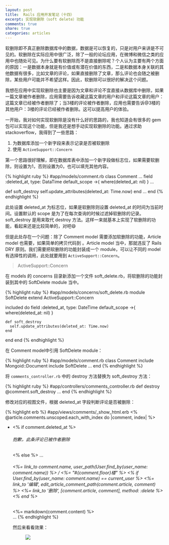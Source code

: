 ```yaml
---
layout: post
title:  Rails 应用开发笔记（十四）
excerpt: 实现软删除（soft delete）功能
comments: true
share: true
categories: articles
---
```


软删除即不真正删除数据库中的数据，数据是可以恢复的，只是对用户来讲是不可见的。软删除在实际应用中很广泛，除了一般的论坛应用，在微博和微信之类的应用中也随处可见。为什么要有软删除而不是直接删除呢？个人认为主要有两个方面的原因：一是数据本身就是有价值或有潜在价值的东西，二是和数据本身关联的其他数据有很多，比如文章的评论，如果直接删除了文章，那么评论也会随之被删除，某些用户可能并不希望这样。因此，软删除可以很好的解决这个问题。

我想在应用中实现软删除也主要是因为文章和评论不宜直接从数据库中删除，如果一篇文章被作者删除，应用需要告诉收藏这篇文章的用户和评论这篇文章的用户：这篇文章已经被作者删除了；当3楼的评论被作者删除，应用也需要告诉@3楼的其他用户：3楼的评论已经被作者删除。这可以提高用户的体验。

一开始，我对如何实现软删除是没有什么好的思路的，我也知道会有很多的 gem 包可以实现这个功能，但是我还是想手动实现软删除的功能。通过求助 stackoverflow，我得到了一些思路：

1) 为数据库添加一个新字段来表示记录是否被软删除
2) 使用 `ActiveSupport::Concern`

第一个思路很好理解，即在数据库表中添加一个新字段做标志位，如果需要软删除，则设置为1，否则设置为0，也可以填充其他内容。

{% highlight ruby %}
#app/models/comment.rb
class Comment
  ...
  field :deleted_at, type: DataTime
  default_scope ->{ where(deleted_at: nil) }
  ...

  def soft_destroy
    self.update_attributes(deleted_at: Time.now)
  end
  ...
end
{% endhighlight %}

此处设置 deleted_at 为标志位，如果是软删除则设置 deleted_at 的时间为当前时间。设置默认的 scope 是为了在每次查询的时候过滤掉软删除的记录。soft_destroy 是用来取代 destroy 方法。这样一来就基本上实现了软删除的功能，看起来还是比较简单的，对吧😄

但是此处存在一个问题：除了 Comment model 需要添加软删除的功能，Article model 也需要，如果简单的拷贝代码到 。Article model 当中，那就违反了 Rails DRY 原则。我们需要把软删除的功能封装成一个 module，可以让不同的 model 有选择性的调用，此处就要用到 `ActiveSupport::Concern`。

> ActiveSupport::Concern

在 models 的 concerns 目录新添加一个文件 soft_delete.rb，将软删除的功能封装到其中的 SoftDelete module 当中。

{% highlight ruby %}
#app/models/concerns/soft_delete.rb
module SoftDelete
  extend ActiveSupport::Concern

  included do
    field :deleted_at, type: DateTime
    default_scope ->{ where(deleted_at: nil) }

    def soft_destroy
      self.update_attributes(deleted_at: Time.now)
    end
  end
end
{% endhighlight %}

在 Comment model中引用 SoftDelete module：

{% highlight ruby %}
#app/models/comment.rb
class Comment
  include Mongoid::Document
  include SoftDelete
  ...
end
{% endhighlight %}

将 `comments_controller.rb` 中的 destroy 方法替换为 soft_destroy 方法：

{% highlight ruby %}
#app/controllers/comments_controller.rb
def destroy
  @comment.soft_destroy
  ...
end
{% endhighlight %}

修改对应的视图文件，根据 deleted_at 字段判断评论是否被删除：

{% highlight erb %}
#app/views/comments/_show_html.erb
<% @article.comments.unscoped.each_with_index do |comment, index| %>
  <ul class="list-group">
    <li class="list-group-item">
    <% if comment.deleted_at %>
      <h6 class="text-center">抱歉，此条评论已被作者删除</h6>
    <% else %>
      ...
      <div class="media-body">
        <h6 class="media-heading"><%= link_to comment.name, user_path(User.find_by(user_name: comment.name)) %> / <%= "#{comment.floor}楼" %>
          <% if User.find_by(user_name: comment.name) == current_user %>
            <%= link_to '编辑', edit_article_comment_path(comment.article, comment) %>
            <%= link_to '删除', [comment.article, comment], method: :delete %>
          <% end %>
        </h6>
        <%= markdown(comment.content) %>
      </div>
      ...
</div>
{% endhighlight %}

然后来看看效果：

<figure>
  <img src="http://zippy.gfycat.com/HairyMatureAsianpiedstarling.gif">
</figure>


